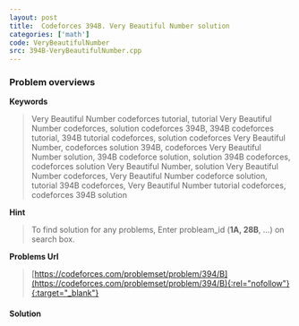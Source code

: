 ```yaml
---
layout: post
title:  Codeforces 394B. Very Beautiful Number solution
categories: ['math']
code: VeryBeautifulNumber
src: 394B-VeryBeautifulNumber.cpp
---
```

### **Problem overviews**

**Keywords**
> Very Beautiful Number codeforces tutorial, tutorial Very Beautiful Number codeforces, solution codeforces 394B, 394B codeforces tutorial, 394B tutorial codeforces, solution codeforces Very Beautiful Number, codeforces solution 394B, codeforces Very Beautiful Number solution, 394B codeforce solution, solution 394B codeforces, codeforces solution Very Beautiful Number, solution Very Beautiful Number codeforces, Very Beautiful Number codeforce solution, tutorial 394B codeforces, Very Beautiful Number tutorial codeforces, codeforces 394B solution

**Hint**
> To find solution for any problems, Enter probleam_id (**1A, 28B**, ...) on search box. 

**Problems Url**
> [https://codeforces.com/problemset/problem/394/B](https://codeforces.com/problemset/problem/394/B){:rel="nofollow"}{:target="_blank"}

#### **Solution**



